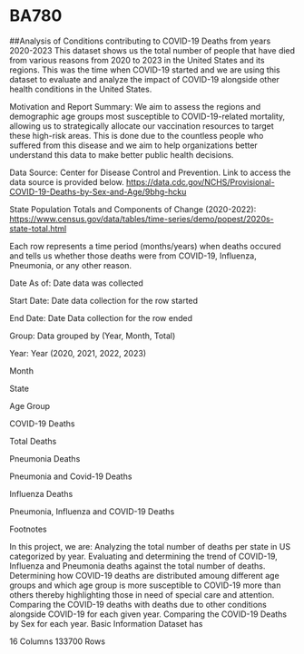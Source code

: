 # BA780
##Analysis of Conditions contributing to COVID-19 Deaths from years 2020-2023
This dataset shows us the total number of people that have died from various reasons from 2020 to 2023 in the United States and its regions. This was the time when COVID-19 started and we are using this dataset to evaluate and analyze the impact of COVID-19 alongside other health conditions in the United States.

Motivation and Report Summary:
We aim to assess the regions and demographic age groups most susceptible to COVID-19-related mortality, allowing us to strategically allocate our vaccination resources to target these high-risk areas. This is done due to the countless people who suffered from this disease and we aim to help organizations better understand this data to make better public health decisions.

Data Source:
Center for Disease Control and Prevention. Link to access the data source is provided below. https://data.cdc.gov/NCHS/Provisional-COVID-19-Deaths-by-Sex-and-Age/9bhg-hcku

State Population Totals and Components of Change (2020-2022): https://www.census.gov/data/tables/time-series/demo/popest/2020s-state-total.html

Each row represents a time period (months/years) when deaths occured and tells us whether those deaths were from COVID-19, Influenza, Pneumonia, or any other reason.

Date As of: Date data was collected

Start Date: Date data collection for the row started

End Date: Date Data collection for the row ended

Group: Data grouped by (Year, Month, Total)

Year: Year (2020, 2021, 2022, 2023)

Month

State

Age Group

COVID-19 Deaths

Total Deaths

Pneumonia Deaths

Pneumonia and Covid-19 Deaths

Influenza Deaths

Pneumonia, Influenza and COVID-19 Deaths

Footnotes


In this project, we are:
Analyzing the total number of deaths per state in US categorized by year.
Evaluating and determining the trend of COVID-19, Influenza and Pneumonia deaths against the total number of deaths.
Determining how COVID-19 deaths are distributed amoung different age groups and which age group is more susceptible to COVID-19 more than others thereby highlighting those in need of special care and attention.
Comparing the COVID-19 deaths with deaths due to other conditions alongside COVID-19 for each given year.
Comparing the COVID-19 Deaths by Sex for each year.
Basic Information
Dataset has

16 Columns
133700 Rows
